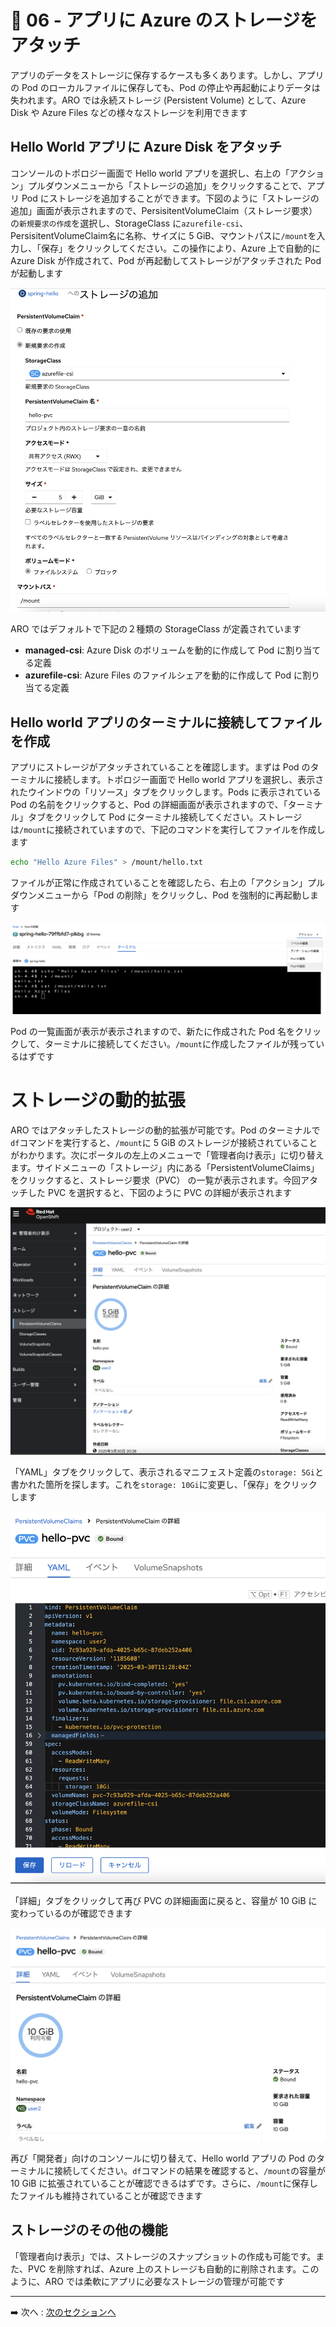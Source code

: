 # :rocket: 06 - アプリに Azure のストレージをアタッチ

アプリのデータをストレージに保存するケースも多くあります。しかし、アプリの Pod のローカルファイルに保存しても、Pod の停止や再起動によりデータは失われます。ARO では永続ストレージ (Persistent Volume) として、Azure Disk や Azure Files などの様々なストレージを利用できます

## Hello World アプリに Azure Disk をアタッチ

コンソールのトポロジー画面で Hello world アプリを選択し、右上の「アクション」プルダウンメニューから「ストレージの追加」をクリックすることで、アプリ Pod にストレージを追加することができます。下図のように「ストレージの追加」画面が表示されますので、PersisitentVolumeClaim（ストレージ要求）の`新規要求の作成`を選択し、StorageClass に`azurefile-csi`、PersisitentVolumeClaim名に名称、サイズに 5 GiB、マウントパスに`/mount`を入力し、「保存」をクリックしてください。この操作により、Azure 上で自動的に Azure Disk が作成されて、Pod が再起動してストレージがアタッチされた Pod が起動します

![pv attach](images/pv_attach.png)

ARO ではデフォルトで下記の２種類の StorageClass が定義されています
- **managed-csi**: Azure Disk のボリュームを動的に作成して Pod に割り当てる定義
- **azurefile-csi**: Azure Files のファイルシェアを動的に作成して Pod に割り当てる定義

## Hello world アプリのターミナルに接続してファイルを作成

アプリにストレージがアタッチされていることを確認します。まずは Pod のターミナルに接続します。トポロジー画面で Hello world アプリを選択し、表示されたウインドウの「リソース」タブをクリックします。Pods に表示されている Pod の名前をクリックすると、Pod の詳細画面が表示されますので、「ターミナル」タブをクリックして Pod にターミナル接続してください。ストレージは`/mount`に接続されていますので、下記のコマンドを実行してファイルを作成します

``` bash
echo "Hello Azure Files" > /mount/hello.txt
```

ファイルが正常に作成されていることを確認したら、右上の「アクション」プルダウンメニューから「Pod の削除」をクリックし、Pod を強制的に再起動します

![pod reboot](images/pod_reboot.png)

Pod の一覧画面が表示が表示されますので、新たに作成された Pod 名をクリックして、ターミナルに接続してください。`/mount`に作成したファイルが残っているはずです

# ストレージの動的拡張

ARO ではアタッチしたストレージの動的拡張が可能です。Pod のターミナルで`df`コマンドを実行すると、`/mount`に 5 GiB のストレージが接続されていることがわかります。次にポータルの左上のメニューで「管理者向け表示」に切り替えます。サイドメニューの「ストレージ」内にある「PersistentVolumeClaims」をクリックすると、ストレージ要求（PVC） の一覧が表示されます。今回アタッチした PVC を選択すると、下図のように PVC の詳細が表示されます

![admin_pvc](images/admin_pvc.png)

「YAML」タブをクリックして、表示されるマニフェスト定義の`storage: 5Gi`と書かれた箇所を探します。これを`storage: 10Gi`に変更し、「保存」をクリックします

![pvc update](images/pvc_update.png)

「詳細」タブをクリックして再び PVC の詳細画面に戻ると、容量が 10 GiB に変わっているのが確認できます

![pvc updated](images/pvc_updated.png)

再び「開発者」向けのコンソールに切り替えて、Hello world アプリの Pod のターミナルに接続してください。`df`コマンドの結果を確認すると、`/mount`の容量が 10 GiB に拡張されていることが確認できるはずです。さらに、`/mount`に保存したファイルも維持されていることが確認できます

## ストレージのその他の機能

「管理者向け表示」では、ストレージのスナップショットの作成も可能です。また、PVC を削除すれば、Azure 上のストレージも自動的に削除されます。このように、ARO では柔軟にアプリに必要なストレージの管理が可能です

---

➡️
次へ : [次のセクションへ](../07-deploy-ai-app/README.md)

